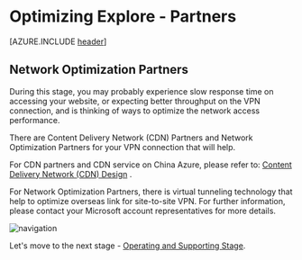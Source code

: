 <properties
	pageTitle="Global Customer Playbook optimizing-explore-partners "
	description="Global Customer Playbook optimizing-explore-partners"
	services="global-customer-playbook"
	documentationCenter=""
	authors="jtong"
	manager="edwinc"
	editor=""
	tags="global-customer-playbook"/>

<tags
	ms.service="migration-lifecycle-optimizing"
	ms.workload=""
	ms.tgt_pltfrm=""
	ms.devlang="na"
	ms.topic="article"
	ms.date="11/21/2016"
	wacn.date="11/21/2016"
	wacn.lang="en"
	ms.author="jtong"/>


# Optimizing Explore - Partners

[AZURE.INCLUDE [header](../optimizing-explore.md)]

## Network Optimization Partners

During this stage, you may probably experience slow response time on accessing your website, or expecting better throughput on the VPN connection, and is thinking of ways to optimize the network access performance.

There are Content Delivery Network (CDN) Partners and Network Optimization Partners for your VPN connection that will help. 

For CDN partners and CDN service on China Azure, please refer to: [Content Delivery Network (CDN) Design](/solutions/global-customer/planning/guidance/rehost-migration/) .
 
For Network Optimization Partners, there is virtual tunneling technology that help to optimize overseas link for site-to-site VPN. For further information, please contact
your Microsoft account representatives for more details.

![navigation](/solutions/global-customer/media/navigation.png)

Let's move to the next stage - [Operating and Supporting Stage](/solutions/global-customer/operating-supporting/explore/policies/).

